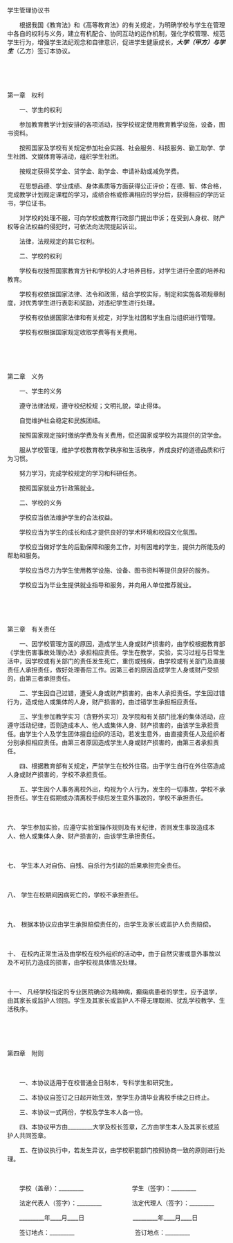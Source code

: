 



学生管理协议书



 

　　根据我国《教育法》和《高等教育法》的有关规定，为明确学校与学生在管理中各自的权利与义务，建立有机配合、协同互动的运作机制，强化学校管理、规范学生行为，增强学生法纪观念和自律意识，促进学生健康成长，_________大学（甲方）与学生_________（乙方）签订本协议。

　　

　　


 第一章　权利



　　一、学生的权利

　　参加教育教学计划安排的各项活动，按学校规定使用教育教学设施，设备，图书资料。

　　按照国家及学校有关规定参加社会实践、社会服务、科技服务、勤工助学、学生社团、文娱体育等活动，组织学生社团。

　　按规定获得奖学金、贷学金、助学金、申请补助或减免学费。

　　在思想品德、学业成绩、身体素质等方面获得公正评价；在德、智、体合格，完成教学计划规定课程的学习，成绩合格或修满相应的学分后，获得相应的学历证书，学位证书。

　　对学校的处理不服，可向学校或教育行政部门提出申诉；在受到人身权、财产权等合法权益的侵犯时，可依法向法院提起诉讼。

　　法律，法规规定的其它权利。

　　二、学校的权利

　　学校有权按照国家教育方针和学校的人才培养目标，对学生进行全面的培养和教育。

　　学校有权依据国家法律、法令和政策，结合学校实际，制定和实施各项规章制度，对优秀学生进行表彰和奖励，对违纪学生进行处理。

　　学校有权依据国家法律和有关规定，对学生社团和学生自治组织进行管理。

　　学校有权根据国家规定收取学费等有关费用。

　　

　　


 第二章　义务



　　一、学生的义务

　　遵守法律法规，遵守校纪校规；文明礼貌，举止得体。

　　自觉维护社会稳定和民族团结。

　　按照国家规定按时缴纳学费及有关费用，偿还国家或学校为其提供的贷学金。

　　服从学校管理，维护学校教育教学秩序和生活秩序，养成良好的道德品质和行为习惯。

　　努力学习，完成学校规定的学习和科研任务。

　　按照国家就业方针政策就业。

　　二、学校的义务

　　学校应当依法维护学生的合法权益。

　　学校应当为学生的成长和成才提供良好的学术环境和校园文化氛围。

　　学校应当做好学生的后勤保障和服务工作，对有困难的学生，提供力所能及的帮助和服务。

　　学校应当尽力为学生使用教学设施、设备、图书资料等提供良好的服务。

　　学校应当为毕业生提供就业指导和服务，并向用人单位推荐就业。

　　

　　


 第三章　有关责任



　　一、因学校管理方面的原因，造成学生人身或财产损害的，由学校根据教育部《学生伤害事故处理办法》承担相应责任。学生在教学，实验，实习过程与日常生活中，因学校或有关部门的责任发生死亡，重伤或残疾，由学校或有关部门及直接责任人承担责任，做好处理善后工作。因第三者的原因造成学生人身或财产受损的，由第三者承担责任。

　　二、学生因自己过错，遭受人身或财产损害的，由本人承担责任。学生因过错行为，造成他人或集体的人身，财产损害的，由过错学生承担相应责任。

　　三、学生参加教学实习（含野外实习）及学院和有关部门批准的集体活动，应遵守活动纪律，否则造成本人、他人或集体人身、财产损害的，由该学生承担责任。由学生个人及学生团体擅自组织的活动，若发生意外，由直接责任人及组织者分别承担相应责任。由第三者原因造成学生人身或财产损害的，由第三者承担责任。

　　四、根据教育部有关规定，严禁学生在校外住宿。由于学生自行在外住宿造成人身或财产损害的，学校不承担责任。

　　五、学生因个人事务离校外出，均视为个人行为，发生的一切事故，学校不承担责任。学生在假期或办清离校手续后发生意外事故的，学校不承担责任。

　　

六、
学生参加实验，应遵守实验室操作规则及有关纪律，否则发生事故造成本人、他人或集体人身、财产损害的，由该学生承担责任。

　　

七、
学生本人对自伤、自残、自杀行为引起的后果承担完全责任。

　　

八、
学生在校期间因病死亡的，学校不承担责任。

　　

九、
根据本协议应由学生承担赔偿责任的，由学生及家长或监护人负责赔偿。

　　

十、
在校内正常生活及由学校在校外组织的活动中，由于自然灾害或意外事故以及不可抗力造成的损害，由学校视具体情况处理。

　　

十一、
凡经学校指定的专业医院确诊为精神病，癫痫病患者的学生，应予退学，由其家长或监护人领回。学生及其家长或监护人不得无理取闹、扰乱学校教学、生活秩序。

　　

　　


 第四章　附则



　　

　　一、本协议适用于在校普通全日制本，专科学生和研究生。

　　二、本协议自签订之日起开始生效，至学生办清毕业离校手续之日终止。

　　三、本协议一式两份，学校及学生本人各一份。

　　四、本协议甲方由_________大学及校长签章，乙方由学生本人及其家长或监护人共同签章。

　　五、在协议执行中，若发生异议，由学校职能部门按照协商一致的原则进行处理。

　　

　　学校（盖章）：_________　　　　　　　　学生（签字）：_________　　

　　法定代表人（签字）：_________　　　　　法定代理人（签字）：_________　　

　　_________年____月____日　　　　　　　　_________年____月____日　　

　　签订地点：_________　　　　　　　　　　签订地点：_________